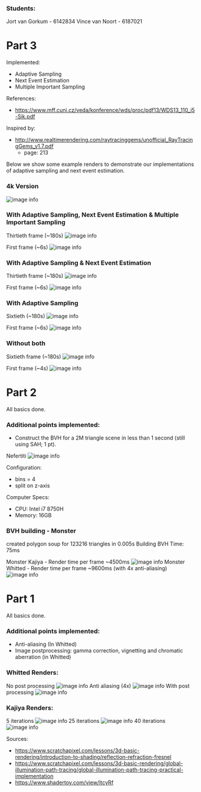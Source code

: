 ### Students:
Jort van Gorkum - 6142834
Vince van Noort - 6187021


# Part 3
Implemented:
- Adaptive Sampling 
- Next Event Estimation
- Multiple Important Sampling

References:
- https://www.mff.cuni.cz/veda/konference/wds/proc/pdf13/WDS13_110_i5-Sik.pdf

Inspired by:
- http://www.realtimerendering.com/raytracinggems/unofficial_RayTracingGems_v1.7.pdf
  - page: 213

Below we show some example renders to demonstrate our implementations of adaptive sampling and next event estimation.

### 4k Version
![image info](./renders/atst-4k-11-frame.png)


### With Adaptive Sampling, Next Event Estimation & Multiple Important Sampling
Thirtieth frame (~180s)
![image info](./renders/atst-with-adpt-nee-mis-thirtied-frame.png)

First frame (~6s)
![image info](./renders/atst-with-adpt-nee-mis-first-frame.png)


### With Adaptive Sampling & Next Event Estimation
Thirtieth frame (~180s)
![image info](./renders/atst-with-nee-thirtied-frame.JPG)

First frame (~6s)
![image info](./renders/atst-with-nee-first-frame.JPG)

### With Adaptive Sampling
Sixtieth (~180s)
![image info](./renders/atst-with-adapsampl-sixtiest-frame.JPG)

First frame (~6s)
![image info](./renders/atst-with-adapsampl-first-frame.JPG)

### Without both
Sixtieth frame (~180s)
![image info](./renders/atst-without-both-sixtiest-frame.JPG)

First frame (~4s)
![image info](./renders/atst-without-both-first-frame.JPG)

# Part 2
All basics done.

### Additional points implemented:
- Construct the BVH for a 2M triangle scene in less than 1 second (still using SAH; 1 pt).

Nefertiti
![image info](./renders/build-bvh-under-1-sec.JPG)

Configuration:
- bins = 4
- split on z-axis

Computer Specs:
- CPU: Intel i7 8750H
- Memory: 16GB

### BVH building - Monster
created polygon soup for 123216 triangles in 0.005s
Building BVH Time: 75ms

Monster Kajiya - Render time per frame ~4500ms
![image info](./renders/monster-kajiya.JPG)
Monster Whitted - Render time per frame ~9600ms (with 4x anti-aliasing)
![image info](./renders/monster-whitted.JPG)

# Part 1
All basics done.

### Additional points implemented:
- Anti-aliasing (In Whitted)
- Image postprocessing: gamma correction, vignetting and chromatic aberration (in Whitted)

### Whitted Renders:
No post processing
![image info](./renders/whitted-no-post-processing.JPG)
Anti aliasing (4x)
![image info](./renders/whitted-no-post-processing-anti4x.JPG)
With post processing
![image info](./renders/whitted-with-post-processing.JPG)


### Kajiya Renders:
5 iterations
![image info](./renders/kajiya-5-iterations.JPG)
25 iterations
![image info](./renders/kajiya-25-iterations.JPG)
40 iterations
![image info](./renders/kajiya-40-iterations.JPG)

Sources: 
- https://www.scratchapixel.com/lessons/3d-basic-rendering/introduction-to-shading/reflection-refraction-fresnel
- https://www.scratchapixel.com/lessons/3d-basic-rendering/global-illumination-path-tracing/global-illumination-path-tracing-practical-implementation
- https://www.shadertoy.com/view/ltcyRf

